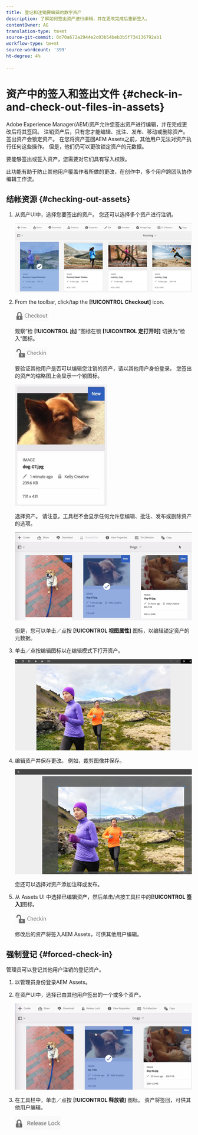 ```yaml
---
title: 登记和注销要编辑的数字资产
description: 了解如何签出资产进行编辑，并在更改完成后重新签入。
contentOwner: AG
translation-type: tm+mt
source-git-commit: 0d70a672a2944e2c03b54beb3b5f734136792ab1
workflow-type: tm+mt
source-wordcount: '399'
ht-degree: 4%

---
```



# 资产中的签入和签出文件 {#check-in-and-check-out-files-in-assets}

Adobe Experience Manager(AEM)资产允许您签出资产进行编辑，并在完成更改后将其签回。 注销资产后，只有您才能编辑、批注、发布、移动或删除资产。 签出资产会锁定资产。 在您将资产签回AEM Assets之前，其他用户无法对资产执行任何这些操作。 但是，他们仍可以更改锁定资产的元数据。

要能够签出或签入资产，您需要对它们具有写入权限。

此功能有助于防止其他用户覆盖作者所做的更改，在创作中，多个用户跨团队协作编辑工作流。

## 结帐资源 {#checking-out-assets}

1. 从资产UI中，选择您要签出的资产。 您还可以选择多个资产进行注销。

   ![chlimage_1-468](assets/chlimage_1-468.png)

1. From the toolbar, click/tap the **[!UICONTROL Checkout]** icon.

   ![chlimage_1-469](assets/chlimage_1-469.png)

   观察“检 **[!UICONTROL 出]** ”图标在锁 **[!UICONTROL 定打开时]** 切换为“检入”图标。

   ![chlimage_1-470](assets/chlimage_1-470.png)

   要验证其他用户是否可以编辑您注销的资产，请以其他用户身份登录。 您签出的资产的缩略图上会显示一个锁图标。

   ![chlimage_1-471](assets/chlimage_1-471.png)

   选择资产。 请注意，工具栏不会显示任何允许您编辑、批注、发布或删除资产的选项。

   ![chlimage_1-472](assets/chlimage_1-472.png)

   但是，您可以单击／点按 **[!UICONTROL 视图属性]** 图标，以编辑锁定资产的元数据。

1. 单击／点按编辑图标以在编辑模式下打开资产。

   ![chlimage_1-473](assets/chlimage_1-473.png)

1. 编辑资产并保存更改。 例如，裁剪图像并保存。

   ![chlimage_1-474](assets/chlimage_1-474.png)

   您还可以选择对资产添加注释或发布。

1. 从 Assets UI 中选择已编辑资产，然后单击/点按工具栏中的&#x200B;**[!UICONTROL 签入]**&#x200B;图标。

   ![chlimage_1-475](assets/chlimage_1-475.png)

   修改后的资产将签入AEM Assets，可供其他用户编辑。

## 强制登记 {#forced-check-in}

管理员可以登记其他用户注销的登记资产。

1. 以管理员身份登录AEM Assets。
1. 在资产UI中，选择已由其他用户签出的一个或多个资产。

   ![chlimage_1-476](assets/chlimage_1-476.png)

1. 在工具栏中，单击／点按 **[!UICONTROL 释放锁]** 图标。 资产将签回，可供其他用户编辑。

   ![chlimage_1-477](assets/chlimage_1-477.png)